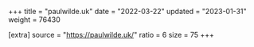 +++
title = "paulwilde.uk"
date = "2022-03-22"
updated = "2023-01-31"
weight = 76430

[extra]
source = "https://paulwilde.uk/"
ratio = 6
size = 75
+++

